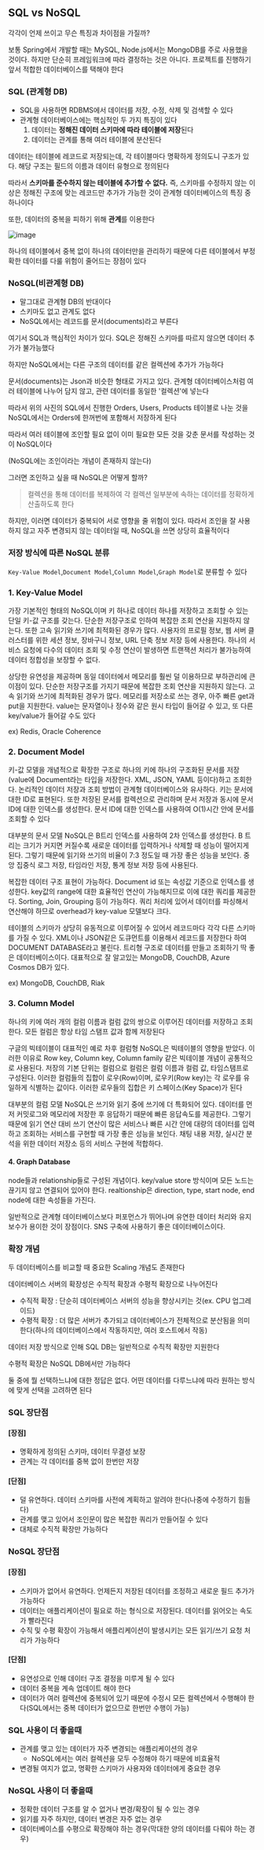 ## SQL vs NoSQL

각각이 언제 쓰이고 무슨 특징과 차이점을 가질까?

보통 Spring에서 개발할 때는 MySQL, Node.js에서는 MongoDB를 주로 사용했을 것이다. 하지만 단순히 프레임워크에 따라 결정하는 것은
아니다. 프로젝트를 진행하기 앞서 적합한 데이터베이스를 택해야 한다

### SQL (관계형 DB)
- SQL을 사용하면 RDBMS에서 데이터를 저장, 수정, 삭제 및 검색할 수 있다
- 관계형 데이터베이스에는 핵심적인 두 가지 특징이 있다
  1. 데이터는 **정해진 데이터 스키마에 따라 테이블에 저장**된다
  2. 데이터는 관계를 통해 여러 테이블에 분산된다

데이터는 테이블에 레코드로 저장되는데, 각 테이블마다 명확하게 정의도니 구조가 있다. 해당 구조는 필드의 이름과 데이터 유형으로
정의된다

따라서 **스키마를 준수하지 않는 테이블에 추가할 수 없다.** 즉, 스키마를 수정하지 않는 이상은 정해진 구조에 맞는 레코드만
추가가 가능한 것이 관계형 데이터베이스의 특징 중 하나이다

또한, 데이터의 중복을 피하기 위해 **관계**를 이용한다

![image](https://user-images.githubusercontent.com/67304980/131951405-fc011f37-3f63-42b9-9049-b38d5cdca246.png)

하나의 테이블에서 중복 없이 하나의 데이터만을 관리하기 때문에 다른 테이블에서 부정확한 데이터를 다룰 위험이 줄어드는 장점이 있다

### NoSQL(비관계형 DB)
- 말그대로 관계형 DB의 반대이다
- 스키마도 없고 관계도 없다
- NoSQL에서는 레코드를 문서(documents)라고 부른다

여기서 SQL과 핵심적인 차이가 있다. SQL은 정해진 스키마를 따르지 않으면 데이터 추가가 불가능했다

하지만 NoSQL에서는 다른 구조의 데이터를 같은 컬렉션에 추가가 가능하다

문서(documents)는 Json과 비슷한 형태로 가지고 있다. 관계형 데이터베이스처럼 여러 테이블에 나누어 담지 않고, 관련 데이터를 
동일한 '컬렉션'에 넣는다

따라서 위의 사진의 SQL에서 진행한 Orders, Users, Products 테이블로 나눈 것을 NoSQL에서는 Orders에 한꺼번에 포함해서 저장하게 된다

따라서 여러 테이블에 조인할 필요 없이 이미 필요한 모든 것을 갖춘 문서를 작성하는 것이 NoSQL이다

(NoSQL에는 조인이라는 개념이 존재하지 않는다)

그러면 조인하고 싶을 때 NoSQL은 어떻게 할까?
> 컬렉션을 통해 데이터를 복제하여 각 컬렉션 일부분에 속하는 데이터를 정확하게 산출하도록 한다

하지만, 이러면 데이터가 중복되어 서로 영향을 줄 위험이 있다. 따라서 조인을 잘 사용하지 않고 자주 변경되지 않는 데이터일 때,
NoSQL을 쓰면 상당히 효율적이다

### 저장 방식에 따른 NoSQL 분류
```Key-Value Model```,```Document Model```,```Column Model```,```Graph Model```로 분류할 수 있다

### 1. Key-Value Model
가장 기본적인 형태의 NoSQL이며 키 하나로 데이터 하나를 저장하고 조회할 수 있는 단일 키-값 구조를 갖는다. 단순한 저장구조로
인하여 복잡한 조회 연산을 지원하지 않는다. 또한 고속 읽기와 쓰기에 최적화된 경우가 많다. 사용자의 프로필 정보, 웹 서버 
클러스터를 위한 세션 정보, 장바구니 정보, URL 단축 정보 저장 등에 사용한다. 하나의 서비스 요청에 다수의 데이터 조회 및
수정 연산이 발생하면 트랜잭션 처리가 불가능하여 데이터 정합성을 보장할 수 없다. 

상당한 유연성을 제공하며 동일 데이터에서 메모리를 훨씬 덜 이용하므로 부하관리에 큰 이점이 있다. 단순한 저장구조를 가지기 때문에 복잡한 조회 연산을 지원하지 않는다. 고속 읽기와 쓰기에 최적화된 경우가 많다. 메모리를 저장소로 쓰는 경우, 아주 빠른 get과 put을 지원한다. value는 문자열이나 정수와 같은 원시 타입이 들어갈 수 있고, 또 다른 key/value가 들어갈 수도 있다

ex) Redis, Oracle Coherence

### 2. Document Model
키-값 모델을 개념적으로 확장한 구조로 하나의 키에 하나의 구조화된 문서를 저장(value에 Document라는 타입을 저장한다. XML, JSON, YAML 등이다)하고 조회한다. 논리적인 데이터 저장과 조회
방법이 관계형 데이터베이스와 유사하다. 키는 문서에 대한 ID로 표현된다. 또한 저장된 문서를 컬렉션으로 관리하며 문서 저장과
동시에 문서 ID에 대한 인덱스를 생성한다. 문서 ID에 대한 인덱스를 사용하여 O(1)시간 안에 문서를 조회할 수 있다

대부분의 문서 모델 NoSQL은 B트리 인덱스를 사용하여 2차 인덱스를 생성한다. B 트리는 크기가 커지면 커질수록 새로운 데이터를
입력하거나 삭제할 때 성능이 떨어지게 된다. 그렇기 때문에 읽기와 쓰기의 비율이 7:3 정도일 때 가장 좋은 성능을 보인다. 중앙
집중식 로그 저장, 타임라인 저장, 통계 정보 저장 등에 사용된다. 

복잡한 데이터 구조 표현이 가능하다. Document id 또는 속성값 기준으로 인덱스를 생성한다. key값의 range에 대한 효율적인 연산이 가능해지므로 이에 대한 쿼리를 제공한다. Sorting, Join, Grouping 등이 가능하다. 쿼리 처리에 있어서 데이터를 파싱해서 연산해야 하므로 overhead가 key-value 모델보다 크다. 

테이블의 스키마가 상당히 유동적으로 이루어질 수 있어서 레코드마다 각각 다른 스키마를 가질 수 있다. XML이나 JSON같은 도큐먼트를 이용해서 레코드를 저장한다 하여 DOCUMENT DATABASE라고 불린다. 트리형 구조로 데이터를 만들고 조회하기 딱 좋은 데이터베이스이다. 대표적으로 잘 알고있는 MongoDB, CouchDB, Azure Cosmos DB가 있다.

ex) MongoDB, CouchDB, Riak

### 3. Column Model
하나의 키에 여러 개의 컬럼 이름과 컬럼 값의 쌍으로 이루어진 데이터를 저장하고 조회한다. 모든 컬럼은 항상 타임 스탬프
값과 함께 저장된다

구글의 빅테이블이 대표적인 예로 차후 컬럼형 NoSQL은 빅테이블의 영향을 받았다. 이러한 이유로 Row key, Column key, Column family
같은 빅테이블 개념이 공통적으로 사용된다. 저장의 기본 단위는 컬럼으로 컬럼은 컬럼 이름과 컬럼 값, 타임스탬프로 구성된다.
이러한 컬럼들의 집합이 로우(Row)이며, 로우키(Row key)는 각 로우를 유일하게 식별하는 값이다. 이러한 로우들의 집합은 키
스페이스(Key Space)가 된다

대부분의 컬럼 모델 NoSQL은 쓰기와 읽기 중에 쓰기에 더 특화되어 있다. 데이터를 먼저 커밋로그와 메모리에 저장한 후 응답하기 
때문에 빠른 응답속도를 제공한다. 그렇기 때문에 읽기 연산 대비 쓰기 연산이 많은 서비스나 빠른 시간 안에 대량의 데이터를
입력하고 조회하는 서비스를 구현할 때 가장 좋은 성능을 보인다. 채팅 내용 저장, 실시간 분석을 위한 데이터 저장소 등의 서비스 
구현에 적합하다.

#### 4. Graph Database

node들과 relationship들로 구성된 개념이다. key/value store 방식이며 모든 노드는 끊기지 않고 연결되어 있어야 한다. realtionship은 direction, type, start node, end node에 대한 속성들을 가진다.

일반적으로 관계형 데이터베이스보다 퍼포먼스가 뛰어나며 유연한 데이터 처리와 유지보수가 용이한 것이 장점이다. SNS 구축에 사용하기 좋은 데이터베이스이다.




### 확장 개념
두 데이터베이스를 비교할 때 중요한 Scaling 개념도 존재한다

데이터베이스 서버의 확장성은 수직적 확장과 수평적 확장으로 나누어진다

- 수직적 확장 : 단순히 데이터베이스 서버의 성능을 향상시키는 것(ex. CPU 업그레이드)
- 수평적 확장 : 더 많은 서버가 추가되고 데이터베이스가 전체적으로 분산됨을 의미한다(하나의 데이터베이스에서 작동하지만,
여러 호스트에서 작동)

데이터 저장 방식으로 인해 SQL DB는 일반적으로 수직적 확장만 지원한다

수평적 확장은 NoSQL DB에서만 가능하다

둘 중에 뭘 선택하느냐에 대한 정답은 없다. 어떤 데이터를 다루느냐에 따라 원하는 방식에 맞게 선택을 고려하면 된다

### SQL 장단점

#### [장점]
- 명확하게 정의된 스키마, 데이터 무결성 보장
- 관계는 각 데이터를 중복 없이 한번만 저장

#### [단점]
- 덜 유연하다. 데이터 스키마를 사전에 계획하고 알려야 한다(나중에 수정하기 힘들다)
- 관계를 맺고 있어서 조인문이 많은 복잡한 쿼리가 만들어질 수 있다
- 대체로 수직적 확장만 가능하다

### NoSQL 장단점

#### [장점]
- 스키마가 없어서 유연하다. 언제든지 저장된 데이터를 조정하고 새로운 필드 추가가 가능하다
- 데이터는 애플리케이션이 필요로 하는 형식으로 저장된다. 데이터를 읽어오는 속도가 빨라진다
- 수직 및 수평 확장이 가능해서 애플리케이션이 발생시키는 모든 읽기/쓰기 요청 처리가 가능하다

#### [단점]
- 유연성으로 인해 데이터 구조 결정을 미루게 될 수 있다
- 데이터 중복을 계속 업데이트 해야 한다
- 데이터가 여러 컬렉션에 중복되어 있기 때문에 수정시 모든 컬렉션에서 수행해야 한다(SQL에서는 중복 데이터가 없으므로
한번만 수행이 가능)

### SQL 사용이 더 좋을때
- 관계를 맺고 있는 데이터가 자주 변경되는 애플리케이션의 경우
  - NoSQL에서는 여러 컬렉션을 모두 수정해야 하기 때문에 비효율적
- 변경될 여지가 없고, 명확한 스키마가 사용자와 데이터에게 중요한 경우

### NoSQL 사용이 더 좋을때
- 정확한 데이터 구조를 알 수 없거나 변경/확장이 될 수 있는 경우
- 읽기를 자주 하지만, 데이터 변경은 자주 없는 경우
- 데이터베이스를 수평으로 확장해야 하는 경우(막대한 양의 데이터를 다뤄야 하는 경우)






